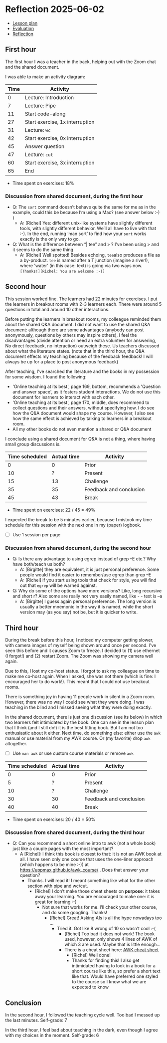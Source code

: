 # Reflection 2025-06-02

- [Lesson plan](../../lesson_plans/20250602/README.md)
- [Evaluation](../../evaluations/20250602/README.md)
- [Reflection](../../reflections/20250602/README.md)

## First hour

The first hour I was a teacher in the back, helping out
with the Zoom chat and the shared document.

I was able to make an activity diagram:

Time|Activity
----|-------------------------------
0   |Lecture: Introduction
7   |Lecture: Pipe
11  |Start code-along
27  |Start exercise, 1x interruption
31  |Lecture: `wc`
42  |Start exercise, 0x interruption
45  |Answer question
47  |Lecture: `cut`
60  |Start exercise, 3x interruption
65  |End

- Time spent on exercises: 18%

### Discussion from shared document, during the first hour

- Q: The `sort` command doesn’t behave quite the same for me as in the example,
  could this be because I’m using a Mac? (see answer below :-) )
    - A: [Richel] Yes: different unix-like systems have slightly different
      tools, with slightly different behavior. We’ll all have to live with
      that :-). In the end, running ‘man sort’ to find how your `sort` works
      exactly is the only way to go.
- Q: What is the difference between “| tee” and > ? I’ve been using > and it
  seems to do the same thing
    - A: [Richel] Well spotted! Besides echoing, `tee`also produces a file as
      a by-product. `tee` is named after a T junction (imagine a river!),
      where 'water’ (in this case: text) is going via two ways
      now. `[Thanks!][Richel: You are welcome :-)]`

## Second hour

This session worked fine. The learners had 22 minutes for exercises.
I put the learners in breakout rooms with 2-3 learners each.
There were around 5 questions in total and around 10 other
interactions.

Before putting the learners in breakout rooms, my colleague
reminded them about the shared Q&A document.
I did not want to use the shared Q&A document:
although there are some advantages (anybody can post anonymously, questions
by others may inspire others), I feel
the disadvantages (divide attention or need an extra volunteer for answering,
No direct feedback, no interaction) outweigh these.
Us teachers discussed about what the literature states.
(note that in the third hour, the Q&A document effects my teaching
because of the feedback feedback! I will always be up for a place to
post anonymous feedback)

After teaching, I've searched the literature and the books in my
possession for some wisdom.
I found the following:

- 'Online teaching at its best', page 169, bottom, recommends a 'Question
  and answer space', as it fosters student interactions. We do not use
  this document for learners to interact with each other.
- 'Online teaching at its best', page 170, middle, does recommend to
  collect questions and their answers, without specifying how.
  I do see how the Q&A document would shape my course.
  However, I also see how the same effect is achieved
  by talking to learners in a breakout room.
- All my other books do not even mention a shared or Q&A document

I conclude using a shared document for Q&A is not a thing,
where having small group discussions is.

Time scheduled|Actual time|Activity
--------------|-----------|-----------------------
0             |0          |Prior
10            |?          |Present
15            |13         |Challenge
35            |35         |Feedback and conclusion
45            |43         |Break

- Time spent on exercises: 22 / 45 = 49%

I expected the break to be 5 minutes earlier,
because I mistook my time schedule for this session
with the next one in my (paper) logbook.

- [ ] Use 1 session per page

### Discussion from shared document, during the second hour

- Q: Is there any advantage to using egrep instead of grep –E etc.?
  Why have both/teach us both?
    - A: [Birgitte] they are equivalent, it is just personal preference.
      Some people would find it easier to remember/use egrep than grep –E
    - A: [Richel] if you start using tools that check for style,
      you will find out that `egrep` will be warned against.
- Q: Why do some of the options have more versions? Like, long recursive and
  short r? Also some are really not very easily named,
  like - - text is –a
    - A: [Birgitte] I guess again personal preference.
      The long version is usually a better mnemonic in the way it is named,
      while the short version may (as you say) not be,
      but it is quicker to write.

## Third hour

During the break before this hour, I noticed my computer getting slower,
with camera images of myself being shown around once per second.
I've seen this before and it causes Zoom to freeze.
I decided to (1) use ethernet (I forgot!) and (2) restart Zoom.
The Zoom was showing my camera well again.

Due to this, I lost my co-host status. I forgot to ask my colleague on
time to make me co-host again. When I asked, she was not there (which
is fine: I encouraged her to do work!). This meant that I could not
use breakout rooms.

There is something joy in having 11 people work in silent in a Zoom room.
However, there was no way I could see what they were doing. I was
teaching in the blind and I missed seeing what they were doing exactly.

In the shared document, there is just one discussion (see its below)
in which two learners felt intimidated by the book.
One can see in the lesson plan that I think (and I still do!)
it is the best fitting book. But I am not too enthusiastic about it either.
Next time, do something else: either use the `awk` manual
or use material from my AWK course. Or (my favorite) drop `awk`
altogether.

- [ ] Use `man awk` or use custom course materials or remove `awk`

Time scheduled|Actual time|Activity
--------------|-----------|-----------------------
0             |0          |Prior
5             |?          |Present
10            |?          |Challenge
30            |30         |Feedback and conclusion
40            |40         |Break

- Time spent on exercises: 20 / 40 = 50%

### Discussion from shared document, during the third hour

- Q: Can you recommend a short online intro to awk (not a whole book)
  just like a couple pages with the most important?
    - A [Richel]: I think this book is closest to that:
      it is not an AWK book at all. I have seen only one course that uses
      the one-liner approach (which happens to be mine :-))
      at <https://uppmax.github.io/awk_course/> .
      Does that answer your question?
        - Thanks. I will read it! I meant something like what for the other
          section with pipe and wc/cut.
            - [Richel] I don’t make those cheat sheets on **purpose**:
              it takes away your learning. You are encouraged to make one:
              it is great for learning :-)
                - Not sure that works for me. I’ll check your other course,
                  and do some googling. Thanks!
                    - [Richel] Great! Asking AIs is all the hype nowadays
                      too ...
                        - Tried it. Got like 8 wrong of 10 so wasn’t cool :-(
                            - [Richel] Too bad it does not work!
                              The book used, however, only shows 4 lines of
                              AWK of which 3 are used.
                              Maybe that is little enough...
                            - There is a cheat sheet here:
                              [AWK cheat sheet](https://quickref.me/awk.html)
                                - [Richel] Well done!
                                - Thanks for finding this! I also get intimidated
                                  having to look in a book for a short course
                                  like this, so prefer a short text like that.
                                  Would have preferred one styled to the course
                                  so I know what we are expected to know


## Conclusion

In the second hour, I followed the teaching cycle well.
Too bad I messed up the last minutes. Self-grade: 7

In the third hour, I feel bad about teaching in the dark,
even though I agree with my choices in the moment.
Self-grade: 6

